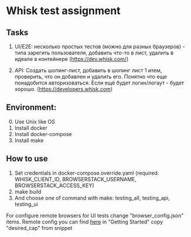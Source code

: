 # Whisk test assignment

## Tasks

1) UI/E2E:
несколько простых тестов (можно для разных браузеров) - типа зарегить пользователя, добавить что-то в лист, удалить
в идеале в контейнере (https://dev.whisk.com/)

2) API:
Создать шопинг-лист, добавить в шопинг лист 1 итем, проверить, что он добавлен и удалить его.
Понятно что еще понадобится авторизоваться. Если ещё будет логин/логаут - будет хорошо.
(https://developers.whisk.com)

## Environment:
0) Use Unix like OS
1) Install docker
2) Install docker-compose
3) Install make

## How to use
1) Set credentials in docker-compose.override.yaml (required: WHISK_CLIENT_ID, BROWSERSTACK_USERNAME, BROWSERSTACK_ACCESS_KEY)
2) make build
3) And choose one of command with make: testing_all, testing_api, testing_ui 

For configure remote browsers for UI tests change "browser_config.json" items. 
Remote config you can find [here](https://www.browserstack.com/automate/python) 
in "Getting Started" copy "desired_cap" from snippet
